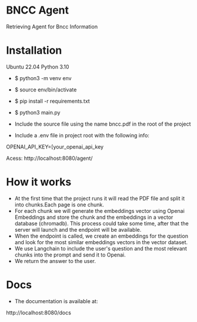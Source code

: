 # BNCC Agent
Retrieving Agent for Bncc Information

# Installation
Ubuntu 22.04
Python 3.10

* $ python3 -m venv env
* $ source env/bin/activate
* $ pip install -r requirements.txt
* $ python3 main.py

* Include the source file using the name bncc.pdf in the root of the project
* Include a .env file in project root with the following info:

OPENAI_API_KEY=[your_openai_api_key

Acess:
http://localhost:8080/agent/


# How it works

* At the first time that the project runs it will read the PDF file and split it into chunks.Each page is one chunk.
* For each chunk we will generate the embeddings vector using Openai Embeddings and store the chunk and the embeddings in a vector database (chromadb). This process could take some time, after that the server will launch and the endpoint will be available.
* When the endpoint is called, we create an embeddings for the question and look for the most similar embeddings vectors in the vector dataset.
* We use Langchain to include the user's question and the most relevant chunks into the prompt and send it to Openai.
* We return the answer to the user. 

# Docs

* The documentation is available at:

http://localhost:8080/docs



